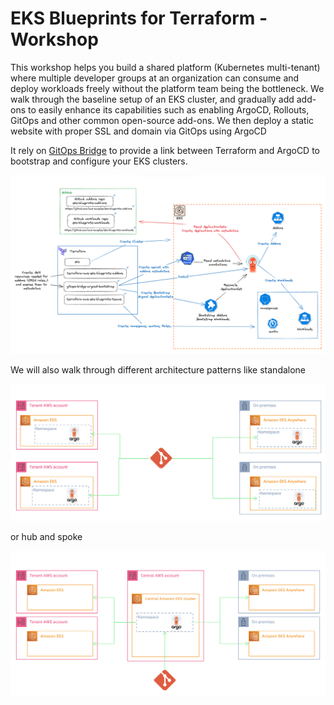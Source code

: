 # EKS Blueprints for Terraform - Workshop

This workshop helps you build a shared platform (Kubernetes multi-tenant) where multiple developer groups at an organization can consume and deploy workloads freely without the platform team being the bottleneck. We walk through the baseline setup of an EKS cluster, and gradually add add-ons to easily enhance its capabilities such as enabling ArgoCD, Rollouts, GitOps and other common open-source add-ons. We then deploy a static website with proper SSL and domain via GitOps using ArgoCD

It rely on [GitOps Bridge](https://github.com/gitops-bridge-dev/gitops-bridge) to provide a link between Terraform and ArgoCD to bootstrap and configure your EKS clusters.

![](/static/images/gitops-bridge.png)

We will also walk through different architecture patterns like standalone 

![](/static/images/argocd-standalone.png)


or hub and spoke

![](/static/images/argocd-hub-spoke.png)


